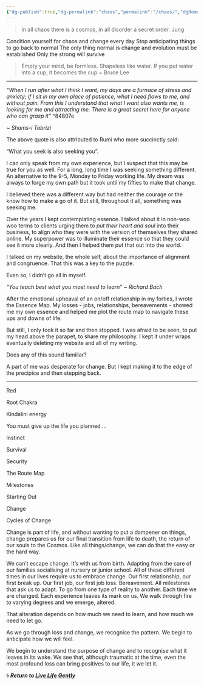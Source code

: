 ```yaml
---
{"dg-publish":true,"dg-permalink":"chaos","permalink":"/chaos/","dgHomeLink":true,"dgPassFrontmatter":false}
---
```



>In all chaos there is a cosmos, in all disorder a secret order. Jung

Condition yourself for chaos and change every day
Stop anticipating things to go back to normal
The only thing normal is change and evolution must be established
Only the strong will survive

>Empty your mind, be formless. Shapeless like water. If you put water into a cup, it becomes the cup ~ Bruce Lee

---

_“When I run after what I think I want, my days are a furnace of stress and anxiety; if I sit in my own place of patience, what I need flows to me, and without pain. From this I understand that what I want also wants me, is looking for me and attracting me. There is a great secret here for anyone who can grasp it”_ ^84807e

  

~ _Shams-i Tabrizi_

  

The above quote is also attributed to Rumi who more succinctly said:

  

“What you seek is also seeking you”.

  

I can only speak from my own experience, but I suspect that this may be true for you as well. For a long, long time I was seeking something different. An alternative to the 9-5, Monday to Friday working life. My dream was always to forge my own path but it took until my fifties to make that change.

  

I believed there was a different way but had neither the courage or the know how to make a go of it. But still, throughout it all, something was seeking me.

  

Over the years I kept contemplating essence. I talked about it in non-woo woo terms to clients urging them to _put their heart and soul_ into their business, to align who they were with the version of themselves they shared online. My superpower was to illuminate their essence so that they could see it more clearly. And then I helped them put that out into the world.

  

I talked on my website, the whole self, about the importance of alignment and congruence. That this was a key to the puzzle. 

  

Even so, I didn’t go all in myself. 

  

_“You teach best what you most need to learn” ~ Richard Bach_

  

After the emotional upheaval of an on/off relationship in my forties, I wrote the Essence Map. My losses - jobs, relationships, bereavements - showed me my own essence and helped me plot the route map to navigate these ups and downs of life.

  

But still, I only took it so far and then stopped. I was afraid to be seen, to put my head above the parapet, to share my philosophy. I kept it under wraps eventually deleting my website and all of my writing.

  

Does any of this sound familiar?

  

A part of me was desperate for change. But I kept making it to the edge of the precipice and then stepping back.

---

Red

Root Chakra

Kindalini energy

  

You must give up the life you planned …

  

Instinct 

Survival

Security

  

The Route Map

Milestones

Starting Out

Change

Cycles of Change

  

Change is part of life, and without wanting to put a dampener on things, change prepares us for our final transition from life to death, the return of our souls to the Cosmos. Like all things/change, we can do that the easy or the hard way. 

  

We can’t escape change. It’s with us from birth. Adapting from the care of our families socialising at nursery or junior school. All of these different times in our lives require us to embrace change. Our first relationship, our first break up. Our first job, our first job loss. Bereavement. All milestones that ask us to adapt. To go from one type of reality to another. Each time we are changed. Each experience leaves its mark on us. We walk through fire to varying degrees and we emerge, altered.

That alteration depends on how much we need to learn, and how much we need to let go.

As we go through loss and change, we recognise the pattern. We begin to anticipate how we will feel.

We begin to understand the purpose of change and to recognise what it leaves in its wake. We see that, although traumatic at the time, even the most profound loss can bring positives to our life, it we let it.

🌀 ***Return to [Live Life Gently](https://livelifegently.co.uk/)***